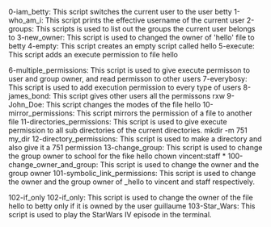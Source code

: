 0-iam_betty: This script switches the current user to the user betty
1-who_am_i: This script prints the effective username of the current user
2-groups: This scripts is used to list out the groups the current user belongs to
3-new_owner: This script is used to changed the owner of 'hello' file to betty
4-empty: This script creates an empty script called hello
5-execute: This script adds an execute permission to file hello

6-multiple_permissions: This script is used to give execute permisson to user and group owner, and read permisson to other users
7-everybosy: This script is used to add execution permission to every type of users
8-james_bond: This script gives other users all the permissons rxw
9-John_Doe: This script changes the modes of the file hello
10-mirror_permissions: This script mirrors the permission of a file to another file
11-directories_permissions: This script is used to give execute permission to all sub directories of the current directories.
mkdir -m 751 my_dir
12-directory_permissions: This script is used to make a directory and also give it a 751 permission
13-change_group: This script is used to change the group owner to school for the fike hello
chown vincent:staff *
100-change_owner_and_group: This script is used to change the owner and the group owner
101-symbolic_link_permissions: This script is used to change the owner and the group owner of _hello to vincent and staff respectively.

102-if_only
102-if_only: This script is used to change the owner of the file hello to betty only if it is owned by the user guillaume
103-Star_Wars: This script is used to play the StarWars IV episode in the terminal.
